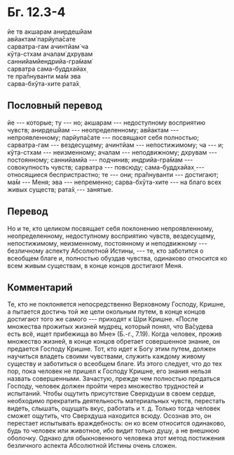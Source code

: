 # Бг. 12.3-4
йе тв акшарам анирдеш́йам<br/>
авйактам̇ парйупа̄сате<br/>
сарватра-гам ачинтйам̇ ча<br/>
кӯт̣а-стхам ачалам̇ дхрувам<br/>
саннийамйендрийа-гра̄мам̇<br/>
сарватра сама-буддхайах̣<br/>
те пра̄пнуванти ма̄м эва<br/>
сарва-бхӯта-хите рата̄х̣
## Пословный перевод

йе --- которые; ту --- но; акшарам --- недоступному восприятию чувств;
анирдеш́йам --- неопределенному; авйактам --- непроявленному; парйупа̄сате
--- посвящают себя полностью; сарватра-гам --- вездесущему; ачинтйам ---
непостижимому; ча --- и; кӯт̣а-стхам --- неизменному; ачалам ---
неподвижному; дхрувам --- постоянному; саннийамйа --- подчинив;
индрийа-гра̄мам --- совокупность чувств; сарватра --- повсюду;
сама-буддхайах̣ --- относящиеся беспристрастно; те --- они; пра̄пнуванти
--- достигают; ма̄м --- Меня; эва --- непременно; сарва-бхӯта-хите --- на
благо всех живых существ; рата̄х̣ --- занятые.

## Перевод

Но и те, кто целиком посвящает себя поклонению непроявленному,
неопределенному, недоступному восприятию чувств, вездесущему,
непостижимому, неизменному, постоянному и неподвижному --- безличному
аспекту Абсолютной Истины, --- те, кто заботится о всеобщем благе и,
полностью обуздав чувства, одинаково относится ко всем живым существам,
в конце концов достигают Меня.

## Комментарий

Те, кто не поклоняется непосредственно Верховному Господу, Кришне, а
пытается достичь той же цели окольным путем, в конце концов достигают
того же самого --- приходят к Шри Кришне. «После множества прожитых
жизней мудрец, который понял, что Ва̄судева есть всё, ищет прибежища во
Мне» (Б.-г., 7.19). Когда человек, прожив множество жизней, в конце
концов обретает совершенное знание, он предается Господу Кришне. Тот,
кто идет к Богу этим путем, должен научиться владеть своими чувствами,
служить каждому живому существу и заботиться о всеобщем благе. Из этого
следует, что до тех пор, пока человек не пришел к Господу Кришне, его
знания нельзя назвать совершенными. Зачастую, прежде чем полностью
предаться Господу, человек должен пройти через множество трудностей и
испытаний. Чтобы ощутить присутствие Сверхдуши в своем сердце,
необходимо прекратить деятельность материальных чувств, перестать
видеть, слышать, ощущать вкус, работать и т. д. Только тогда человек
сможет ощутить, что Сверхдуша находится всюду. Осознав это, он перестает
испытывать враждебность: он ко всем относится одинаково, будь то человек
или животное, ибо видит только душу, а не внешнюю оболочку. Однако для
обыкновенного человека этот метод постижения безличного аспекта
Абсолютной Истины очень сложен.
